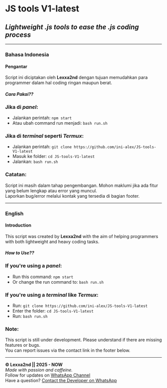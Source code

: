 # **JS tools V1-latest**
## *Lightweight .js tools to ease the .js coding process*

---

### **Bahasa Indonesia**  
#### **Pengantar**  
Script ini diciptakan oleh **Lexxa2nd** dengan tujuan memudahkan para programmer dalam hal coding ringan maupun berat.

#### ***Cara Pakai??***  
### **Jika di *panel*:**
- Jalankan perintah: `npm start`  
- Atau ubah command run menjadi: `bash run.sh`

### **Jika di *terminal* seperti *Termux*:**
- Jalankan perintah: `git clone https://github.com/ini-alex/JS-tools-V1-latest`
- Masuk ke folder: `cd JS-tools-V1-latest`
- Jalankan: `bash run.sh`

### **Catatan:**  
Script ini masih dalam tahap pengembangan. Mohon maklumi jika ada fitur yang belum lengkap atau error yang muncul.  
Laporkan bug/error melalui kontak yang tersedia di bagian footer.

---

### **English**  
#### **Introduction**
This script was created by **Lexxa2nd** with the aim of helping programmers with both lightweight and heavy coding tasks.

#### ***How to Use??***  
### **If you're using a *panel*:**
- Run this command: `npm start`  
- Or change the run command to: `bash run.sh`

### **If you're using a *terminal* like *Termux*:**
- Run: `git clone https://github.com/ini-alex/JS-tools-V1-latest`
- Enter the folder: `cd JS-tools-V1-latest`
- Run: `bash run.sh`

### **Note:**  
This script is still under development. Please understand if there are missing features or bugs.  
You can report issues via the contact link in the footer below.

---

**© Lexxa2nd || 2025 - NOW**  
*Made with passion and caffeine.*  
Follow for updates on [WhatsApp Channel](https://whatsapp.com/channel/0029Vb43ANHEAKWOEuGnO23o)  
Have a question? [Contact the Developer on WhatsApp](https://wa.me/6285129426672)
